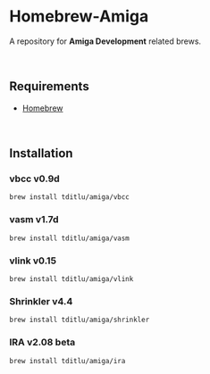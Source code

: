 Homebrew-Amiga
==============

A repository for **Amiga Development** related brews.

 

Requirements
------------

* [Homebrew](https://github.com/mxcl/homebrew)

 

Installation
------------

### vbcc v0.9d

~~~~~~~~~~~~~~~~~~~~~~~~~~~~~~~~~~~~~~~~~~~~~~~~~~~~~~~~~~~~~~~~~~~~~~~~~~~~~~~~
brew install tditlu/amiga/vbcc
~~~~~~~~~~~~~~~~~~~~~~~~~~~~~~~~~~~~~~~~~~~~~~~~~~~~~~~~~~~~~~~~~~~~~~~~~~~~~~~~

### vasm v1.7d

~~~~~~~~~~~~~~~~~~~~~~~~~~~~~~~~~~~~~~~~~~~~~~~~~~~~~~~~~~~~~~~~~~~~~~~~~~~~~~~~
brew install tditlu/amiga/vasm
~~~~~~~~~~~~~~~~~~~~~~~~~~~~~~~~~~~~~~~~~~~~~~~~~~~~~~~~~~~~~~~~~~~~~~~~~~~~~~~~

### vlink v0.15

~~~~~~~~~~~~~~~~~~~~~~~~~~~~~~~~~~~~~~~~~~~~~~~~~~~~~~~~~~~~~~~~~~~~~~~~~~~~~~~~
brew install tditlu/amiga/vlink
~~~~~~~~~~~~~~~~~~~~~~~~~~~~~~~~~~~~~~~~~~~~~~~~~~~~~~~~~~~~~~~~~~~~~~~~~~~~~~~~

### Shrinkler v4.4

~~~~~~~~~~~~~~~~~~~~~~~~~~~~~~~~~~~~~~~~~~~~~~~~~~~~~~~~~~~~~~~~~~~~~~~~~~~~~~~~
brew install tditlu/amiga/shrinkler
~~~~~~~~~~~~~~~~~~~~~~~~~~~~~~~~~~~~~~~~~~~~~~~~~~~~~~~~~~~~~~~~~~~~~~~~~~~~~~~~

### IRA v2.08 beta

~~~~~~~~~~~~~~~~~~~~~~~~~~~~~~~~~~~~~~~~~~~~~~~~~~~~~~~~~~~~~~~~~~~~~~~~~~~~~~~~
brew install tditlu/amiga/ira
~~~~~~~~~~~~~~~~~~~~~~~~~~~~~~~~~~~~~~~~~~~~~~~~~~~~~~~~~~~~~~~~~~~~~~~~~~~~~~~~

